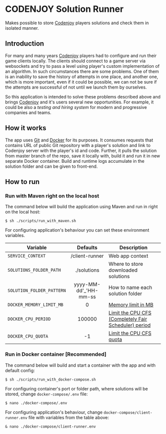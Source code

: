 # CODENJOY Solution Runner
Makes possible to store [Codenjoy][0] players solutions and check them in isolated manner. 

## Introduction
For many and many years [Codenjoy][0] players had to configure and run their game clients locally.
The clients should connect to a game server via websockets and try to pass a level using player's 
custom implementation of an algorithm. In such circumstances there are some problems.
One of them is an inability to save the history of attempts in one place, and another one,
which is more important, even if it could be possible, 
we can not be sure if the attempts are successful of not until we launch them by ourselves.

So this application is intended to solve these problems described above and 
brings [Codenjoy][0] and it's users several new opportunities. For example, 
it could be also a _testing and hiring system_ for modern and progressive
companies and teams.

## How it works
The app uses [Git](https://git-scm.com/) and [Docker](https://www.docker.com/) for its purposes. 
It consumes requests that contains URL of public Git repository with a player's solution
and link to Codenjoy server with the player's id and code. Further, it pulls the solution 
from master branch of the repo, save it locally with, build it and run it in new separate 
Docker container. Build and runtime logs accumulate in the solution folder and can be given 
to front-end.

## How to run
### Run with Maven right on the local host
The command below will build the application using Maven and run in right on the local host:
```
$ sh ./scripts/run_with_maven.sh
```
For configuring application's behaviour you can set these environment variables.

Variable | Defaults | Description
---------|:----------:|------------
`SERVICE_CONTEXT` | /client-runner | Web app context
`SOLUTIONS_FOLDER_PATH` | ./solutions | Where to store downloaded solutions
`SOLUTION_FOLDER_PATTERN` | yyyy-MM-dd'_'HH-mm-ss | How to name each solution folder
`DOCKER_MEMORY_LIMIT_MB` | 0 | [Memory limit in MB](https://docs.docker.com/engine/reference/commandline/build/)
`DOCKER_CPU_PERIOD` | 100000 | [Limit the CPU CFS (Completely Fair Scheduler) period](https://docs.docker.com/engine/reference/commandline/build/)
`DOCKER_CPU_QUOTA` | -1 | [Limit the CPU CFS quota](https://docs.docker.com/engine/reference/commandline/build/)

### Run in Docker container  [Recommended]
The command below will build and start a container with the app and with
default config:
```
$ sh ./scripts/run_with_docker-compose.sh
```
For configuring container's port or folder path, where solutions will be stored,
change `docker-compose/.env` file:
```
$ nano ./docker-compose/.env
```
For configuring application's behaviour,
change `docker-compose/client-runner.env` file with variables from the table above:
```
& nano ./docker-compose/client-runner.env
```

[0]: (https://github.com/codenjoyme/codenjoy)
